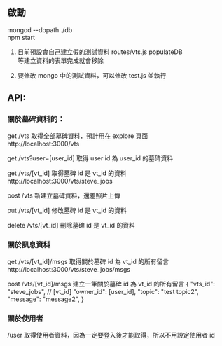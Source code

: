 啟動
-------------------
 mongod --dbpath ./db          
 npm start

 1. 目前預設會自己建立假的測試資料 routes/vts.js populateDB      
    等建立資料的表單完成就會移除      

 2. 要修改 mongo 中的測試資料，可以修改 test.js 並執行

API:
-------------------
### 關於墓碑資料的：

get /vts  取得全部墓碑資料，預計用在 explore 頁面             
          http://localhost:3000/vts

get /vts?user=[user_id]  取得 user id 為 user_id 的墓碑資料

get /vts/[vt_id]  取得墓碑 id 是 vt_id 的資料                
                  http://localhost:3000/vts/steve_jobs

post /vts  新建立墓碑資料，還差照片上傳

put /vts/[vt_id]  修改墓碑 id 是 vt_id 的資料

delete /vts/[vt_id]  刪除墓碑 id 是 vt_id 的資料

### 關於訊息資料

get /vts/[vt_id]/msgs  取得關於墓碑 id 為 vt_id 的所有留言            
                   http://localhost:3000/vts/steve_jobs/msgs

post /vts/[vt_id]/msgs  建立一筆關於墓碑 id 為 vt_id 的所有留言
    {
      "vts_id": "steve_jobs", // [vt_id]
      "owner_id": [user_id],
      "topic": "test topic2",
      "message": "message2",
    }

### 關於使用者

/user  取得使用者資料，因為一定要登入後才能取得，所以不用設定使用者 id